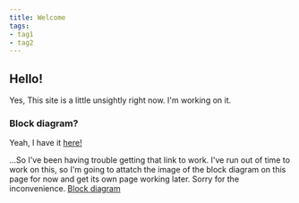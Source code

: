 ```yaml
---
title: Welcome
tags:
- tag1
- tag2
---
```


## Hello!

Yes, This site is a little unsightly right now. I'm working on it.

### Block diagram?
Yeah, I have it 
<a href="/Block-diagram.md"> here! </a> 

...So I've been having trouble getting that link to work. I've run out of time to work on this, so I'm going to attatch the image of the block diagram on this page for now and get its own page working later. Sorry for the inconvenience.
[Block diagram](/docs/assets/Block_diagram_outline.jpg)